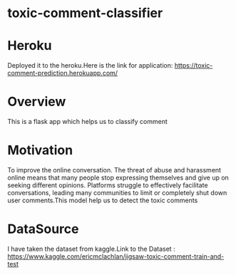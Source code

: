 # toxic-comment-classifier

# Heroku
Deployed it to the heroku.Here is the link for application: https://toxic-comment-prediction.herokuapp.com/

# Overview
This is a flask app which helps us to classify comment

# Motivation
To improve the online conversation. The threat of abuse and harassment online means that many people stop expressing themselves and give up on seeking different opinions. Platforms struggle to effectively facilitate conversations, leading many communities to limit or completely shut down user comments.This model help us to detect the toxic comments

# DataSource
I have taken the dataset from kaggle.Link to the Dataset : https://www.kaggle.com/ericmclachlan/jigsaw-toxic-comment-train-and-test
